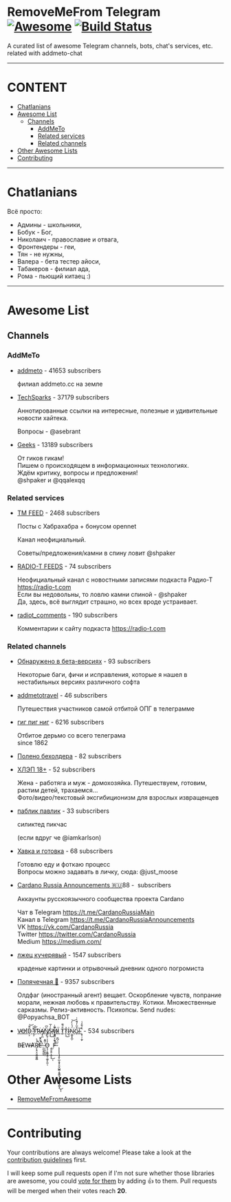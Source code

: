 # RemoveMeFrom Telegram [![Awesome](https://cdn.rawgit.com/sindresorhus/awesome/d7305f38d29fed78fa85652e3a63e154dd8e8829/media/badge.svg)](https://github.com) [![Build Status](https://travis-ci.org/ninedraft/RemoveMeFromAwesome.svg?branch=develop)](https://travis-ci.org/ninedraft/RemoveMeFromAwesome)

A curated list of awesome Telegram channels, bots, chat's services, etc. related with addmeto-chat

- - -

# CONTENT

- [Chatlanians](#chatlanians) 
- [Awesome List](#awesome-list)
  - [Channels](#channels)
    - [AddMeTo](#addmeto)
    - [Related services](#related-services)
    - [Related channels](#related-channels)
- [Other Awesome Lists](#other-awesome-lists)
- [Contributing](#contributing)

- - -

# Chatlanians

Всё просто:

* Админы - школьники,
* Бобук - Бог,
* Николаич - православие и отвага,
* Фронтендеры - геи,
* Тян - не нужны,
* Валера - бета тестер айоси,
* Табакеров - филиал ада,
* Рома - пьющий китаец :)

- - -

# Awesome List


## Channels

### AddMeTo

* [addmeto](https://t.me/addmeto) - 41653 subscribers

    филиал addmeto.сс на земле

* [TechSparks](https://t.me/techsparks) - 37179 subscribers

    Аннотированные ссылки на интересные, полезные и удивительные новости хайтека.  
      
    Вопросы - @asebrant
 
 * [Geeks](https://t.me/g33ks) - 13189 subscribers

    От гиков гикам!  
    Пишем о происходящем в информационных технологиях.  
    Ждём критику, вопросы и предложения!  
    @shpaker и @qqalexqq

### Related services

* [TM FEED](https://t.me/tmfeed) - 2468 subscribers

    Посты с Хабрахабра + бонусом opennet  
      
    Канал неофициальный.  
      
    Советы/предложения/камни в спину ловит @shpaker

* [RADIO-T FEEDS](https://t.me/radiotnews) - 74 subscribers

    Неофициальный канал с новостными записями подкаста Радио-Т https://radio-t.com  
    Если вы недовольны, то ловлю камни спиной - @shpaker  
    Да, здесь, всё выглядит страшно, но всех вроде устраивает.

* [radiot_comments](https://t.me/radiot_comments) - 190 subscribers

    Комментарии к сайту подкаста https://radio-t.com

### Related channels

* [Обнаружено в бета-версиях](https://t.me/beta_discovered) - 93 subscribers

    Некоторые баги, фичи и исправления, которые я нашел в нестабильных версиях различного софта

* [addmetotravel](https://t.me/addmetotravel) - 46 subscribers

    Путешествия участников самой отбитой ОПГ в телеграмме

* [гиг пиг ниг](https://t.me/geekshit) - 6216 subscribers

    Отбитое дерьмо со всего телеграма   
    since 1862

* [Полено бехолдера](https://t.me/big_bad_evil_goldfish) - 82 subscribers

    

* [ХЛЭП 18+](https://t.me/happyHEP) - 52 subscribers

    Жена - работяга и муж - домохозяйка. Путешествуем, готовим, растим детей, трахаемся...  
    Фото/видео/текстовый эксгибиционизм для взрослых извращенцев

* [паблик павлик](https://t.me/publicpavlik) - 33 subscribers

    силиктед пикчас  
      
    (если вдруг че @iamkarlson)

* [Хавка и готовка](https://t.me/havka) - 68 subscribers

    Готовлю еду и фоткаю процесс  
    Вопросы можно задавать в личку, сюда: @just_moose

* [Cardano Russia Announcements 🇷🇺‏](https://t.me/CardanoRussiaAnnouncements) - 88 subscribers

    Аккаунты русскоязычного сообщества проекта Cardano  
      
    Чат в Telegram https://t.me/CardanoRussiaMain  
    Канал в Telegram https://t.me/CardanoRussiaAnnouncements  
    VK https://vk.com/CardanoRussia  
    Twitter https://twitter.com/CardanoRussia  
    Medium https://medium.com/

* [лжец кучерявый](https://t.me/elidoc0rc) - 1547 subscribers

    краденые картинки и отрывочный дневник одного погромиста

* [Попячечная 🌚](https://t.me/popyachsa) - 9357 subscribers

    Олдфаг (иностранный агент) вещает. Оскорбление чувств, попрание морали, нежная любовь к правительству. Котики. Множественные сарказмы. Релиз-активность. Психопсы. Send nudes: @Popyachsa_BOT

* [V̴O̶I̸D̴̯͕̎͊͝ ̷̢̧̓̄͝T̴̫͗̂̕Ṟ̶͘A̸̡̟̪͘N̸̨̗̎͆S̶͓͎̀̓̅͜M̵̯̬̅Ï̷ ̬Ť̷̲́͌T̷̙̖̉͜I̶̺̠͑N̷̤͚̟̟̲̦̈́̔̀̓͘͝G̷͓͒̅̓́͊̔̍͘!̴̅ ̧̟̹̦̰̙̂̓̄̄̒͑](https://t.me/hellchannel) - 534 subscribers

    B̵E̷W̶A̸Ŕ̸̙̞̭͕̤͈͚̼͈̻́̍̚̚É̶̆̂͊͘̚̕ ̨̯͉͍̯ͅ ̷̗̩̘̫̜̭̞͐͌̽O̵̢̧͕̮͇͉͍͔̲͍̙̼̤̓̾͑͋̾ͅ ̧̢͍̭̣͕̮͕͜ͅ ̤̦F̶͗͊̓̋̃̐̒̀̾͌̍̚ ͆  ̨̨̨̨̨̧̡̬̩̺͔̬̥̮̫̩̺͇̣̭̬͇͙͙͕̯̝̻͎̻͓́̈́͆̎͜ͅͅ


- - -

# Other Awesome Lists

* [RemoveMeFromAwesome](https://github.com/ninedraft/RemoveMeFromAwesome/)

- - -

# Contributing

Your contributions are always welcome! Please take a look at the [contribution guidelines](https://goo.gl) first.

I will keep some pull requests open if I'm not sure whether those libraries are awesome, you could [vote for them](https://goo.gl) by adding :+1: to them. Pull requests will be merged when their votes reach **20**.
